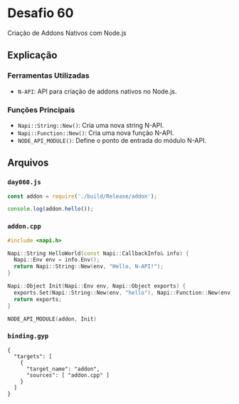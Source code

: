 # Desafio 60

Criação de Addons Nativos com Node.js

## Explicação

### Ferramentas Utilizadas

- `N-API`: API para criação de addons nativos no Node.js.

### Funções Principais

- `Napi::String::New()`: Cria uma nova string N-API.
- `Napi::Function::New()`: Cria uma nova função N-API.
- `NODE_API_MODULE()`: Define o ponto de entrada do módulo N-API.

## Arquivos

### `day060.js`

```js
const addon = require('./build/Release/addon');

console.log(addon.hello());
```

### `addon.cpp`

```cpp
#include <napi.h>

Napi::String HelloWorld(const Napi::CallbackInfo& info) {
  Napi::Env env = info.Env();
  return Napi::String::New(env, "Hello, N-API!");
}

Napi::Object Init(Napi::Env env, Napi::Object exports) {
  exports.Set(Napi::String::New(env, "hello"), Napi::Function::New(env, HelloWorld));
  return exports;
}

NODE_API_MODULE(addon, Init)
```

### `binding.gyp`

```gyp
{
  "targets": [
    {
      "target_name": "addon",
      "sources": [ "addon.cpp" ]
    }
  ]
}
```